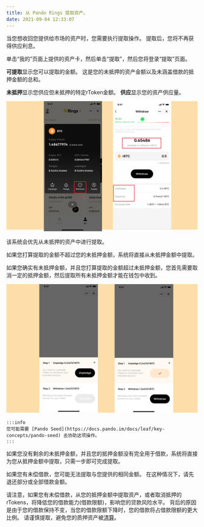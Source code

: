 ```yaml
---
title: 从 Pando Rings 提取资产。
date: 2021-09-04 12:33:07
---
```


当您想收回您提供给市场的资产时，您需要执行提取操作。 提取后，您将不再获得供应利息。

单击“我的”页面上提供的资产卡，然后单击“提取”，然后您将登录“提取”页面。

**可提取**显示您可以提取的金额。 这是您的未抵押的资产金额以及未涵盖借款的抵押金额的总和。

**未抵押**显示您供应但未抵押的特定rToken金额。 **供应**显示您的资产供应量。

![](../assets/withdraw1.jpg)

该系统会优先从未抵押的资产中进行提取。

如果您打算提取的金额不超过您的未抵押金额，系统将直接从未抵押金额中提取。

如果您确实有未抵押金额，并且您打算提取的金额超过未抵押金额，您首先需要取消一定的抵押金额，然后提取所有未抵押金额才能在钱包中收到。

![](../assets/withdraw2.jpg)

````mdx-code-block
:::info
您可能需要 [Pando Seed](https://docs.pando.im/docs/leaf/key-concepts/pando-seed) 去协助这项操作。
:::
````

如果您没有剩余的未抵押金额，并且您的抵押金额没有完全用于借款，系统将直接为您从抵押金额中提取，只需一步即可完成提取。

如果您有未偿借款，您可能无法提取与您提供的相同金额。 在这种情况下，请先退还部分或全部借款金额。

请注意，如果您有未偿借款，从您的抵押金额中提取资产，或者取消抵押的rTokens，将降低您的借款能力(借款限额)，影响您的贷款风险水平。 背后的原因是由于您的借款保持不变，当您的借款限额下降时，您的借款将占借款限额的更大比例。 请谨慎提取，避免您的质押资产被[清算](../key-concepts/liquidation)。 

